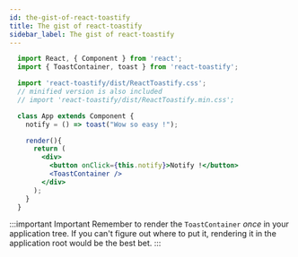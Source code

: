 ```yaml
---
id: the-gist-of-react-toastify
title: The gist of react-toastify
sidebar_label: The gist of react-toastify
---
```


```jsx
  import React, { Component } from 'react';
  import { ToastContainer, toast } from 'react-toastify';

  import 'react-toastify/dist/ReactToastify.css';
  // minified version is also included
  // import 'react-toastify/dist/ReactToastify.min.css';

  class App extends Component {
    notify = () => toast("Wow so easy !");

    render(){
      return (
        <div>
          <button onClick={this.notify}>Notify !</button>
          <ToastContainer />
        </div>
      );
    }
  }
```

:::important Important
Remember to render the `ToastContainer` *once* in your application tree. 
If you can't figure out where to put it, rendering it in the application root would be the best bet.
:::

